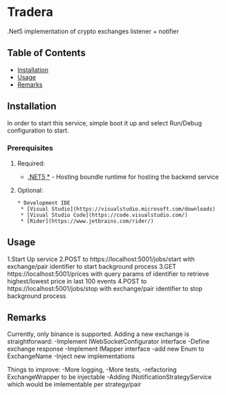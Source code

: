 # Tradera #

.Net5 implementation of crypto exchanges listener + notifier


## Table of Contents

- [Installation](#installation)
- [Usage](#usage)
- [Remarks](#remarks)

## Installation 

In order to start this service, simple boot it up and select Run/Debug configuration to start.

### Prerequisites

1. Required:
    * [.NET5 *](https://dotnet.microsoft.com/download/dotnet/5.0) - Hosting boundle runtime for hosting the backend service
2. Optional:
   
       * Development IDE
        * [Visual Studio](https://visualstudio.microsoft.com/downloads)
        * [Visual Studio Code](https://code.visualstudio.com/)
        * [Rider](https://www.jetbrains.com/rider/)


## Usage 

1.Start Up service
2.POST to https://localhost:5001/jobs/start with exchange/pair identifier to start background process
3.GET https://localhost:5001/prices with query params of identifier to retrieve highest/lowest price in last 100 events
4.POST to https://localhost:5001/jobs/stop with exchange/pair identifier to stop background process
    
## Remarks 

Currently, only binance is supported. Adding a new exchange is straightforward:
-Implement IWebSocketConfigurator interface
-Define exchange response
-Implement IMapper interface
-add new Enum to ExchangeName
-Inject new implementations

Things to improve:
-More logging,
-More tests,
-refactoring ExchangeWrapper to be injectable
-Adding INotificationStrategyService which would be imlementable per strategy/pair

